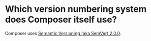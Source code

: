 # Which version numbering system does Composer itself use?

Composer uses [Semantic Versioning (aka SemVer)
2.0.0](https://semver.org/spec/v2.0.0.html).
